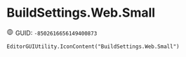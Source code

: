 # BuildSettings.Web.Small
![](/img/BuildSettings.Web.Small.png)
GUID: `-8502616656149400873`
```
EditorGUIUtility.IconContent("BuildSettings.Web.Small")
```
